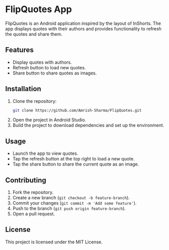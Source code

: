 # FlipQuotes App

FlipQuotes is an Android application inspired by the layout of InShorts. The app displays quotes with their authors and provides functionality to refresh the quotes and share them.

## Features

- Display quotes with authors.
- Refresh button to load new quotes.
- Share button to share quotes as images.

## Installation

1. Clone the repository:
    ```sh
    git clone https://github.com/Amrish-Sharma/FlipQuotes.git
    ```
2. Open the project in Android Studio.
3. Build the project to download dependencies and set up the environment.

## Usage

- Launch the app to view quotes.
- Tap the refresh button at the top right to load a new quote.
- Tap the share button to share the current quote as an image.

## Contributing

1. Fork the repository.
2. Create a new branch (`git checkout -b feature-branch`).
3. Commit your changes (`git commit -m 'Add some feature'`).
4. Push to the branch (`git push origin feature-branch`).
5. Open a pull request.

## License

This project is licensed under the MIT License.
